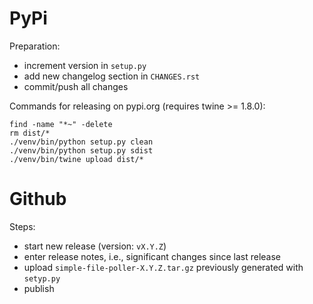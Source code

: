 PyPi
====

Preparation:

* increment version in `setup.py`
* add new changelog section in `CHANGES.rst`
* commit/push all changes

Commands for releasing on pypi.org (requires twine >= 1.8.0):

```
find -name "*~" -delete
rm dist/*
./venv/bin/python setup.py clean
./venv/bin/python setup.py sdist
./venv/bin/twine upload dist/*
```


Github
======

Steps:

* start new release (version: `vX.Y.Z`)
* enter release notes, i.e., significant changes since last release
* upload `simple-file-poller-X.Y.Z.tar.gz` previously generated with `setyp.py`
* publish


